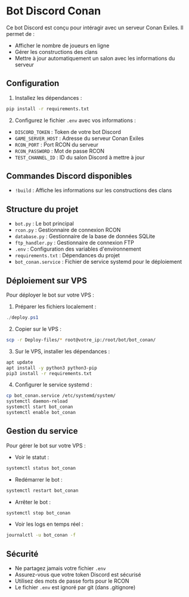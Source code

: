 # Bot Discord Conan

Ce bot Discord est conçu pour intéragir avec un serveur Conan Exiles. Il permet de :
- Afficher le nombre de joueurs en ligne
- Gérer les constructions des clans
- Mettre à jour automatiquement un salon avec les informations du serveur

## Configuration

1. Installez les dépendances :
```bash
pip install -r requirements.txt
```

2. Configurez le fichier `.env` avec vos informations :
- `DISCORD_TOKEN` : Token de votre bot Discord
- `GAME_SERVER_HOST` : Adresse du serveur Conan Exiles
- `RCON_PORT` : Port RCON du serveur
- `RCON_PASSWORD` : Mot de passe RCON
- `TEST_CHANNEL_ID` : ID du salon Discord à mettre à jour

## Commandes Discord disponibles

- `!build` : Affiche les informations sur les constructions des clans

## Structure du projet

- `bot.py` : Le bot principal
- `rcon.py` : Gestionnaire de connexion RCON
- `database.py` : Gestionnaire de la base de données SQLite
- `ftp_handler.py` : Gestionnaire de connexion FTP
- `.env` : Configuration des variables d'environnement
- `requirements.txt` : Dépendances du projet
- `bot_conan.service` : Fichier de service systemd pour le déploiement

## Déploiement sur VPS

Pour déployer le bot sur votre VPS :

1. Préparer les fichiers localement :
```powershell
./deploy.ps1
```

2. Copier sur le VPS :
```bash
scp -r Deploy-files/* root@votre_ip:/root/bot/bot_conan/
```

3. Sur le VPS, installer les dépendances :
```bash
apt update
apt install -y python3 python3-pip
pip3 install -r requirements.txt
```

4. Configurer le service systemd :
```bash
cp bot_conan.service /etc/systemd/system/
systemctl daemon-reload
systemctl start bot_conan
systemctl enable bot_conan
```

## Gestion du service

Pour gérer le bot sur votre VPS :

- Voir le statut :
```bash
systemctl status bot_conan
```

- Redémarrer le bot :
```bash
systemctl restart bot_conan
```

- Arrêter le bot :
```bash
systemctl stop bot_conan
```

- Voir les logs en temps réel :
```bash
journalctl -u bot_conan -f
```

## Sécurité

- Ne partagez jamais votre fichier `.env`
- Assurez-vous que votre token Discord est sécurisé
- Utilisez des mots de passe forts pour le RCON
- Le fichier `.env` est ignoré par git (dans .gitignore)

